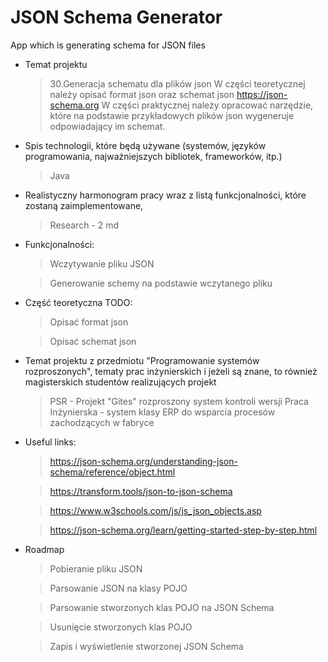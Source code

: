 # JSON Schema Generator
App which is generating schema for JSON files

* Temat projektu
	>30.Generacja schematu dla plików json
	W części teoretycznej należy opisać format json oraz schemat json https://json-schema.org 
	W części praktycznej należy opracować narzędzie, które na podstawie przykładowych plików json wygeneruje odpowiadający im schemat.

* Spis technologii, które będą używane (systemów, języków programowania, najważniejszych bibliotek, frameworków, itp.)
	> Java

* Realistyczny harmonogram pracy wraz z listą funkcjonalności, które zostaną zaimplementowane,
	> Research - 2 md 
	
* Funkcjonalności:
	> Wczytywanie pliku JSON
	
	> Generowanie schemy na podstawie wczytanego pliku
	
* Część teoretyczna TODO:
	> Opisać format json
	
	> Opisać schemat json

* Temat projektu z przedmiotu "Programowanie systemów rozproszonych", tematy prac inżynierskich i jeżeli są znane, 
to również magisterskich studentów realizujących projekt
	> PSR - Projekt "Gites" rozproszony system kontroli wersji
	> Praca Inżynierska - system klasy ERP do wsparcia procesów zachodzących w fabryce
	
* Useful links:
	>https://json-schema.org/understanding-json-schema/reference/object.html
	
	>https://transform.tools/json-to-json-schema
	
	>https://www.w3schools.com/js/js_json_objects.asp

	>https://json-schema.org/learn/getting-started-step-by-step.html
	
* Roadmap
	> Pobieranie pliku JSON
	
	> Parsowanie JSON na klasy POJO
	
	> Parsowanie stworzonych klas POJO na JSON Schema
	
	> Usunięcie stworzonych klas POJO
	
	> Zapis i wyświetlenie stworzonej JSON Schema
